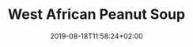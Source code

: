 ---
layout: recipe
date: 2019-08-18T11:58:24+02:00
draft: false    
title:  "West African Peanut Soup" # The title of your awesome recipe
image: image.jpg # Name of image in recipe bundle
imagecredit: https://placekitten.com/600/800 # URL to image source page, website, or creator
YouTubeID:  # The F2SYDXV1W1w part of https://www.youtube.com/watch?v=F2SYDXV1W1w
authorName: # Name of the recipe/article author
authorURL: # URL of their home website
sourceName: # Name of the source website
sourceURL: # Actual URL of the recipe itself
category: Dinner # The type of meal or course your recipe is about. For example: "dinner", "entree", or "dessert".
cuisine: West Africa # The region associated with your recipe. For example, "French", Mediterranean", or "American".
tags: # You don't have to have 3, feel free to have 10, 1, or none
  - Soup
  - Spicy
yield: 8
prepTime: 15
cookTime: 45

ingredients:
- 6 cups low sodium vegetable broth
- 1 medium red onion, chopped
- 2 tablespoons peeled and minced fresh ginger
- 4 cloves garlic, minced
- 1 teaspoon salt
- 1 bunch collard greens (or kale), ribs removed and leaves chopped into 1-inch strips
- ¾ cup unsalted peanut butter (chunky or smooth)
- ½ cup tomato paste*
- Hot sauce, like sriracha (AKA rooster sauce)
- ¼ cup roughly chopped peanuts, for garnish
- Cooked brown rice, for serving (optional)

directions:
- In a medium Dutch oven or stock pot, bring the broth to a boil. Add the onion, ginger, garlic and salt. Cook on medium-low heat for 20 minutes.
- In a medium-sized, heat-safe mixing bowl, combine the peanut butter and tomato paste, then transfer 1 to 2 cups of the hot stock to the bowl. - Whisk the mixture together until smooth, then pour the peanut mixture back into the soup and mix well.
- Stir in the collard greens and season the soup with hot sauce to taste.
- Simmer for about 15 more minutes on medium-low heat, stirring often.
- Serve over cooked brown rice if you’d like, and top with a sprinkle of chopped peanuts.
---